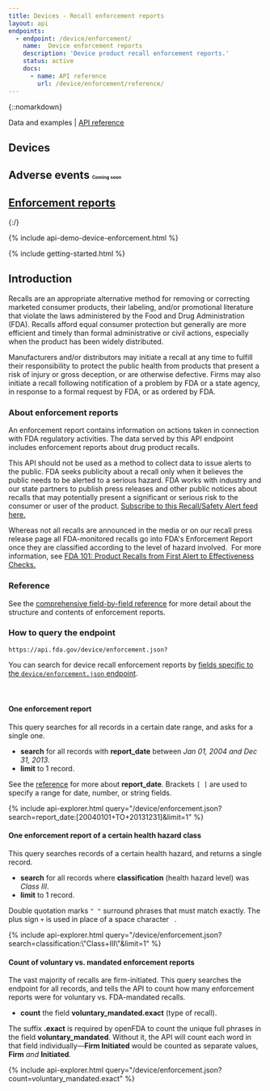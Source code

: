 ```yaml
---
title: Devices - Recall enforcement reports
layout: api
endpoints:
  - endpoint: /device/enforcement/
    name:  Device enforcement reports
    description: 'Device product recall enforcement reports.'
    status: active
    docs:
      - name: API reference
        url: /device/enforcement/reference/
---
```

{::nomarkdown}
<section class="content-heading api {% if page.cover %}cover{% endif %}" style="background-image:url('{{ site.baseurl }}/assets/img/{{ page.cover }}');">
  <div class="content-heading-text">
    <div class="content-heading-title">
      Data and examples | <a href="{{ site.baseurl }}/device/enforcement/reference/">API reference</a>
    </div>
    <h1>Devices</h1>
  </div>
</section>

<div class="row tabs">
  <div class="col-sm-6 tab"><h2>Adverse events <span style="font-size: 9px">Coming soon</span></h2></div>
  <div class="col-sm-6 tab selected"><h2><a href="#">Enforcement reports</a></h2></div>
</div>
{:/}

<section id="endpoint">

{% include api-demo-device-enforcement.html %}

{% include getting-started.html %}

## Introduction

Recalls are an appropriate alternative method for removing or correcting marketed consumer products, their labeling, and/or promotional literature that violate the laws administered by the Food and Drug Administration (FDA). Recalls afford equal consumer protection but generally are more efficient and timely than formal administrative or civil actions, especially when the product has been widely distributed.

Manufacturers and/or distributors may initiate a recall at any time to fulfill their responsibility to protect the public health from products that present a risk of injury or gross deception, or are otherwise defective. Firms may also initiate a recall following notification of a problem by FDA or a state agency, in response to a formal request by FDA, or as ordered by FDA.


### About enforcement reports

An enforcement report contains information on actions taken in connection with FDA regulatory activities. The data served by this API endpoint includes enforcement reports about drug product recalls.

This API should not be used as a method to collect data to issue alerts to the public. FDA seeks publicity about a recall only when it believes the public needs to be alerted to a serious hazard. FDA works with industry and our state partners to publish press releases and other public notices about recalls that may potentially present a significant or serious risk to the consumer or user of the product. [Subscribe to this Recall/Safety Alert feed here.](http://www.fda.gov/AboutFDA/ContactFDA/StayInformed/RSSFeeds/Recalls/rss.xml)

Whereas not all recalls are announced in the media or on our recall press release page all FDA-monitored recalls go into FDA's Enforcement Report once they are classified according to the level of hazard involved.  For more information, see [FDA 101: Product Recalls from First Alert to Effectiveness Checks.](http://www.fda.gov/ForConsumers/ConsumerUpdates/ucm049070.htm)

### Reference

See the <a href="reference/">comprehensive field-by-field reference</a> for more detail about the structure and contents of enforcement reports.

### How to query the endpoint

`https://api.fda.gov/device/enforcement.json?`

You can search for device recall enforcement reports by <a href="reference/">fields specific to the `device/enforcement.json` endpoint</a>.

<div class="api-explorer" style="margin-top: 7ex">
<div class="query">
<h4 class="query-title">One enforcement report</h4>
<div class="query-description">This query searches for all records in a certain date range, and asks for a single one.

 - **search** for all records with **report_date** between *Jan 01, 2004 and Dec 31, 2013*.
 - **limit** to 1 record.

See the [reference](reference/) for more about **report_date**. Brackets `[ ]` are used to specify a range for date, number, or string fields.
</div>
</div>
<div class="explorer">
{% include api-explorer.html query="/device/enforcement.json?search=report_date:[20040101+TO+20131231]&limit=1" %}
</div>
</div>

<div class="api-explorer">
<div class="query">
<h4 class="query-title">One enforcement report of a certain health hazard class</h4>
<div class="query-description">This query searches records of a certain health hazard, and returns a single record.

 - **search** for all records where **classification** (health hazard level) was *Class III*.
 - **limit** to 1 record.

Double quotation marks `" "` surround phrases that must match exactly. The plus sign `+` is used in place of a space character ` `.
</div>
</div>
<div class="explorer">
{% include api-explorer.html query="/device/enforcement.json?search=classification:\"Class+III\"&limit=1" %}
</div>
</div>

<div class="api-explorer">
<div class="query">
<h4 class="query-title">Count of voluntary vs. mandated enforcement reports</h4>
<div class="query-description">The vast majority of recalls are firm-initiated. This query searches the endpoint for all records, and tells the API to count how many enforcement reports were for voluntary vs. FDA-mandated recalls. 

 - **count** the field **voluntary_mandated.exact** (type of recall).

The suffix **.exact** is required by openFDA to count the unique full phrases in the field **voluntary_mandated**. Without it, the API will count each word in that field individually—**Firm Initiated** would be counted as separate values, **Firm** *and* **Initiated**.
</div>
<!-- <svg class="chart"></svg> -->
</div>
<div class="explorer">
{% include api-explorer.html query="/device/enforcement.json?count=voluntary_mandated.exact" %}
</div>
</div>

</section>
